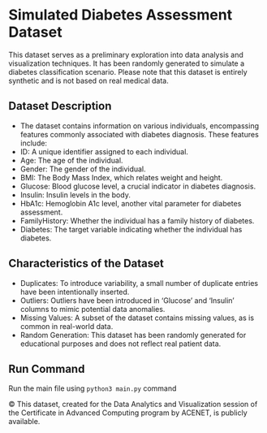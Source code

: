 # Simulated Diabetes Assessment Dataset
This dataset serves as a preliminary exploration into data analysis and visualization techniques. It has been randomly generated to simulate a diabetes classification scenario. Please note that this dataset is entirely synthetic and is not based on real medical data.

## Dataset Description
- The dataset contains information on various individuals, encompassing features commonly associated with diabetes diagnosis. These features include:
- ID: A unique identifier assigned to each individual.
- Age: The age of the individual.
- Gender: The gender of the individual.
- BMI: The Body Mass Index, which relates weight and height.
- Glucose: Blood glucose level, a crucial indicator in diabetes diagnosis.
- Insulin: Insulin levels in the body.
- HbA1c: Hemoglobin A1c level, another vital parameter for diabetes assessment.
- FamilyHistory: Whether the individual has a family history of diabetes.
- Diabetes: The target variable indicating whether the individual has diabetes.

## Characteristics of the Dataset
+ Duplicates: To introduce variability, a small number of duplicate entries have been intentionally inserted.
+ Outliers: Outliers have been introduced in ‘Glucose’ and ‘Insulin’ columns to mimic potential data anomalies.
+ Missing Values: A subset of the dataset contains missing values, as is common in real-world data.
+ Random Generation: This dataset has been randomly generated for educational purposes and does not reflect real patient data.


## Run Command
Run the main file using `python3 main.py` command




&copy; This dataset, created for the Data Analytics and Visualization session of the Certificate in Advanced Computing program by ACENET, is publicly available.

